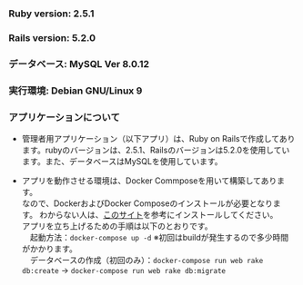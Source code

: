 ### Ruby version: 2.5.1

### Rails version: 5.2.0

### データベース: MySQL Ver 8.0.12

### 実行環境: Debian GNU/Linux 9

### アプリケーションについて
- 管理者用アプリケーション（以下アプリ）は、Ruby on Railsで作成してあります。rubyのバージョンは、2.5.1、Railsのバージョンは5.2.0を使用しています。また、データベースはMySQLを使用しています。   

- アプリを動作させる環境は、Docker Commposeを用いて構築してあります。   
なので、DockerおよびDocker Composeのインストールが必要となります。
わからない人は、[このサイト](https://qiita.com/youtanagai/items/ff67ceff5497a0e0b1af)を参考にインストールしてください。   
アプリを立ち上げるための手順は以下のとおりです。   
　起動方法：`docker-compose up -d` ※初回はbuildが発生するので多少時間がかかります。   
　データベースの作成（初回のみ）：`docker-compose run web rake db:create` -> `docker-compose run web rake db:migrate`